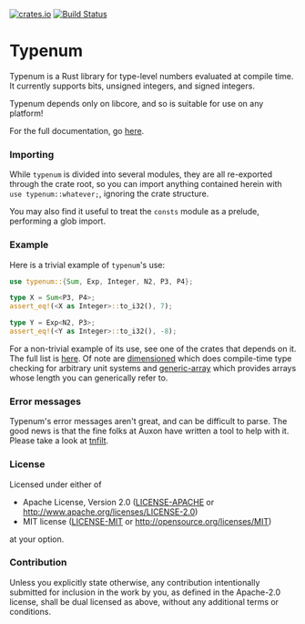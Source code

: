 [![crates.io](https://img.shields.io/crates/v/typenum.svg)](https://crates.io/crates/typenum)
[![Build Status](https://github.com/paholg/typenum/actions/workflows/check.yml/badge.svg)](https://github.com/paholg/typenum/actions/workflows/check.yml)

# Typenum

Typenum is a Rust library for type-level numbers evaluated at compile time. It
currently supports bits, unsigned integers, and signed integers.

Typenum depends only on libcore, and so is suitable for use on any platform!

For the full documentation, go [here](https://docs.rs/typenum).

### Importing

While `typenum` is divided into several modules, they are all re-exported
through the crate root, so you can import anything contained herein with `use
typenum::whatever;`, ignoring the crate structure.

You may also find it useful to treat the `consts` module as a prelude,
performing a glob import.

### Example

Here is a trivial example of `typenum`'s use:

```rust
use typenum::{Sum, Exp, Integer, N2, P3, P4};

type X = Sum<P3, P4>;
assert_eq!(<X as Integer>::to_i32(), 7);

type Y = Exp<N2, P3>;
assert_eq!(<Y as Integer>::to_i32(), -8);
```

For a non-trivial example of its use, see one of the crates that depends on
it. The full list is
[here](https://crates.io/crates/typenum/reverse_dependencies). Of note are
[dimensioned](https://crates.io/crates/dimensioned/) which does compile-time
type checking for arbitrary unit systems and
[generic-array](https://crates.io/crates/generic-array/) which provides arrays
whose length you can generically refer to.

### Error messages

Typenum's error messages aren't great, and can be difficult to parse. The good
news is that the fine folks at Auxon have written a tool to help with it. Please
take a look at [tnfilt](https://github.com/auxoncorp/tnfilt).

### License

Licensed under either of

- Apache License, Version 2.0 ([LICENSE-APACHE](LICENSE-APACHE) or
  http://www.apache.org/licenses/LICENSE-2.0)
- MIT license
  ([LICENSE-MIT](LICENSE-MIT) or http://opensource.org/licenses/MIT)

at your option.

### Contribution

Unless you explicitly state otherwise, any contribution intentionally submitted
for inclusion in the work by you, as defined in the Apache-2.0 license, shall be
dual licensed as above, without any additional terms or conditions.

